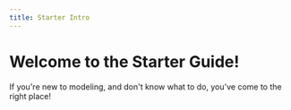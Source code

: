 ```yaml
---
title: Starter Intro
---
```

# Welcome to the Starter Guide!
If you're new to modeling, and don't know what to do, you've come to the right place!